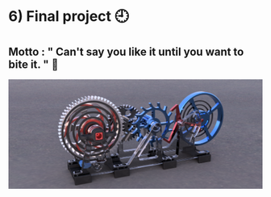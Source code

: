 # 6) Final project :clock9:

## Motto : " Can't say you like it until you want to bite it. " :lollipop:

![end](img/RenderedClock.png)

